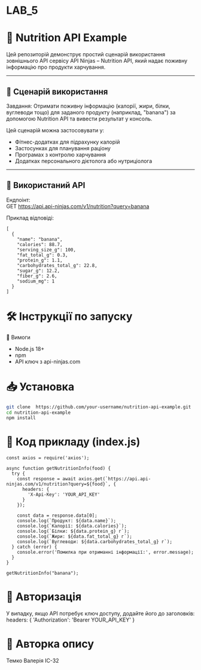 #                   LAB_5 
# 🥗 Nutrition API Example

Цей репозиторій демонструє простий сценарій використання зовнішнього API сервісу API Ninjas – Nutrition API, який надає поживну інформацію про продукти харчування.


---

## 📌 Сценарій використання

Завдання:
Отримати поживну інформацію (калорії, жири, білки, вуглеводи тощо) для заданого продукту (наприклад, "banana") за допомогою Nutrition API та вивести результат у консоль.

Цей сценарій можна застосовувати у:

- Фітнес-додатках для підрахунку калорій
- Застосунках для планування раціону
- Програмах з контролю харчування
- Додатках персонального дієтолога або нутриціолога

---

## 🔗 Використаний API

Ендпоінт:  
GET  https://api.api-ninjas.com/v1/nutrition?query=banana

Приклад відповіді:
```
[
  {
    "name": "banana",
    "calories": 88.7,
    "serving_size_g": 100,
    "fat_total_g": 0.3,
    "protein_g": 1.1,
    "carbohydrates_total_g": 22.8,
    "sugar_g": 12.2,
    "fiber_g": 2.6,
    "sodium_mg": 1
  }
]
```

# 🛠 Інструкції по запуску

🔧 Вимоги
- Node.js 18+
- npm
- API ключ з api-ninjas.com

# 📥 Установка

```bash
git clone  https://github.com/your-username/nutrition-api-example.git
cd nutrition-api-example
npm install
```

# 📄 Код прикладу (index.js)

```
const axios = require('axios');

async function getNutritionInfo(food) {
  try {
    const response = await axios.get(`https://api.api-ninjas.com/v1/nutrition?query=${food}`, {
      headers: {
        'X-Api-Key': 'YOUR_API_KEY'
      }
    });

    const data = response.data[0];
    console.log(`Продукт: ${data.name}`);
    console.log(`Калорії: ${data.calories}`);
    console.log(`Білки: ${data.protein_g} г`);
    console.log(`Жири: ${data.fat_total_g} г`);
    console.log(`Вуглеводи: ${data.carbohydrates_total_g} г`);
  } catch (error) {
    console.error('Помилка при отриманні інформації:', error.message);
  }
}

getNutritionInfo("banana");
```

# 🔐 Авторизація
У випадку, якщо API потребує ключ доступу, додайте його до заголовків:
headers: {
  'Authorization': 'Bearer YOUR_API_KEY'
}

# 👩 Авторка опису
Темко Валерія ІС-32
